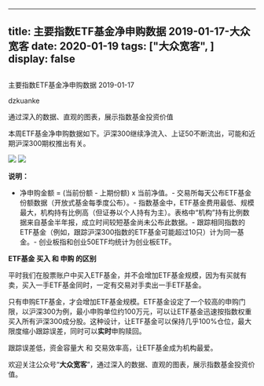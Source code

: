 
---
title:   主要指数ETF基金净申购数据 2019-01-17-大众宽客
date: 2020-01-19
tags: ["大众宽客", ]
display: false
---


## 



主要指数ETF基金净申购数据 2019-01-17




dzkuanke




通过深入的数据、直观的图表，展示指数基金投资价值


本周ETF基金净申购数据如下。沪深300继续净流入、上证50不断流出，可能和近期沪深300期权推出有关。



<img class="rich_pages js_insertlocalimg" data-ratio="1.2021739130434783" data-s="300,640" src="https://mmbiz.qpic.cn/mmbiz_png/PKw3FQPmhIgicG4elTLrb8W6h348uicIuQ0JUo6SjqtRlQzicp2cCcbQD5tGmWDmNia5QFLx5bvU7icDZJ7AJAm92nA/640?wx_fmt=png" data-type="png" data-w="920" style="">

<img class="rich_pages js_insertlocalimg" data-ratio="1.177730192719486" data-s="300,640" src="https://mmbiz.qpic.cn/mmbiz_png/PKw3FQPmhIgicG4elTLrb8W6h348uicIuQcVkhW5GrdjMRsM0hatkJu2bq1k8dtTp07GVbvwWum75xlGywkTDwpg/640?wx_fmt=png" data-type="png" data-w="934" style="">

**说明：**
- 净申购金额 = (当前份额 - 上期份额) x 当前净值。- 交易所每天公布ETF基金份额数据（开放式基金每季度公布）。- 指数基金中，ETF基金费用最低、规模最大，机构持有比例高（但证券以个人持有为主）。表格中“机构”持有比例数据来自基金半年报，成立时间较短基金尚未公布此数据。- 跟踪相同指数的ETF基金（例如，跟踪沪深300指数的ETF基金可能超过10只）计为同一基金。- 创业板指和创业50ETF均统计为创业板ETF。




**ETF基金 买入 和 申购 的区别**



平时我们在股票账户中买入ETF基金，并不会增加ETF基金规模，因为有买就有卖，买入一手ETF基金同时，一定有交易对手卖出一手ETF基金。



只有申购ETF基金，才会增加ETF基金规模。ETF基金设定了一个较高的申购门限，以沪深300为例，最小申购单位约100万元，可以让ETF基金迅速按指数权重买入所有沪深300成分股。这种设计，让ETF基金可以保持几乎100%仓位，最大限度缩小跟踪误差，同时可以**实时**申购赎回。



跟踪误差低，资金容量大&nbsp;和 交易效率高，让ETF基金成为机构最爱。





欢迎关注公众号“**大众宽客**”，通过深入的数据、直观的图表，展示指数基金投资价值。









